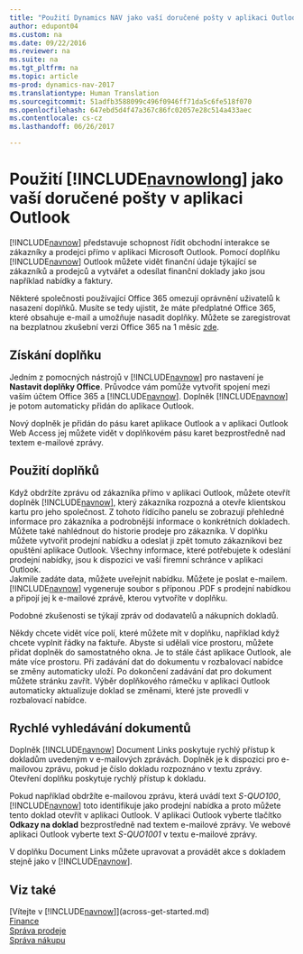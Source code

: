 ```yaml
---
title: "Použití Dynamics NAV jako vaší doručené pošty v aplikaci Outlook"
author: edupont04
ms.custom: na
ms.date: 09/22/2016
ms.reviewer: na
ms.suite: na
ms.tgt_pltfrm: na
ms.topic: article
ms-prod: dynamics-nav-2017
ms.translationtype: Human Translation
ms.sourcegitcommit: 51adfb3588099c496f0946ff71da5c6fe518f070
ms.openlocfilehash: 647ebd5d4f47a367c86fc02057e28c514a433aec
ms.contentlocale: cs-cz
ms.lasthandoff: 06/26/2017

---
```


# <a name="using-dynamics-nav-as-your-business-inbox-in-outlook"></a>Použití [!INCLUDE[navnowlong](includes/navnowlong_md.md)] jako vaší doručené pošty v aplikaci Outlook
[!INCLUDE[navnow](includes/navnow_md.md)] představuje schopnost řídit obchodní interakce se zákazníky a prodejci přímo v aplikaci Microsoft Outlook. Pomocí doplňku [!INCLUDE[navnow](includes/navnow_md.md)] Outlook můžete vidět finanční údaje týkající se zákazníků a prodejců a vytvářet a odesílat finanční doklady jako jsou například nabídky a faktury.  

Některé společnosti používající Office 365 omezují oprávnění uživatelů k nasazení doplňků. Musíte se tedy ujistit, že máte předplatné Office 365, které obsahuje e-mail a umožňuje nasadit doplňky. Můžete se zaregistrovat na bezplatnou zkušební verzi Office 365 na 1 měsíc [zde](https://products.office.com/try).  

## <a name="get-the-add-in"></a>Získání doplňku
Jedním z pomocných nástrojů v [!INCLUDE[navnow](includes/navnow_md.md)] pro nastavení je **Nastavit doplňky Office**. Průvodce vám pomůže vytvořit spojení mezi vaším účtem Office 365 a [!INCLUDE[navnow](includes/navnow_md.md)]. Doplněk [!INCLUDE[navnow](includes/navnow_md.md)] je potom automaticky přidán do aplikace Outlook.  

Nový doplněk je přidán do pásu karet aplikace Outlook a v aplikaci Outlook Web Access jej můžete vidět v doplňkovém pásu karet bezprostředně nad textem e-mailové zprávy.  

## <a name="using-the-add-in"></a>Použití doplňků
Když obdržíte zprávu od zákazníka přímo v aplikaci Outlook, můžete otevřít doplněk [!INCLUDE[navnow](includes/navnow_md.md)], který zákazníka rozpozná a otevře klientskou kartu pro jeho společnost. Z tohoto řídícího panelu se zobrazují přehledné informace pro zákazníka a podrobnější informace o konkrétních dokladech. Můžete také nahlédnout do historie prodeje pro zákazníka.
V doplňku můžete vytvořit prodejní nabídku a odeslat ji zpět tomuto zákazníkovi bez opuštění aplikace Outlook. Všechny informace, které potřebujete k odeslání prodejní nabídky, jsou k dispozici ve vaší firemní schránce v aplikaci Outlook.  
Jakmile zadáte data, můžete uveřejnit nabídku. Můžete je poslat e-mailem. [!INCLUDE[navnow](includes/navnow_md.md)] vygeneruje soubor s příponou .PDF s prodejní nabídkou a připojí jej k e-mailové zprávě, kterou vytvoříte v doplňku.  

Podobné zkušenosti se týkají zpráv od dodavatelů a nákupních dokladů.  

Někdy chcete vidět více polí, které můžete mít v doplňku, například když chcete vyplnit řádky na faktuře. Abyste si udělali více prostoru, můžete přidat doplněk do samostatného okna. Je to stále část aplikace Outlook, ale máte více prostoru. Při zadávání dat do dokumentu v rozbalovací nabídce se změny automaticky uloží. Po dokončení zadávání dat pro dokument můžete stránku zavřít. Výběr doplňkového rámečku v aplikaci Outlook automaticky aktualizuje doklad se změnami, které jste provedli v rozbalovací nabídce.  

## <a name="quick-document-lookup"></a>Rychlé vyhledávání dokumentů
Doplněk [!INCLUDE[navnow](includes/navnow_md.md)] Document Links poskytuje rychlý přístup k dokladům uvedeným v e-mailových zprávách. Doplněk je k dispozici pro e-mailovou zprávu, pokud je číslo dokladu rozpoznáno v textu zprávy. Otevření doplňku poskytuje rychlý přístup k dokladu.  

Pokud například obdržíte e-mailovou zprávu, která uvádí text *S-QUO100*, [!INCLUDE[navnow](includes/navnow_md.md)] toto identifikuje jako prodejní nabídka a proto můžete tento doklad otevřít v aplikaci Outlook. V aplikaci Outlook vyberte tlačítko **Odkazy na doklad** bezprostředně nad textem e-mailové zprávy. Ve webové aplikaci Outlook vyberte text *S-QUO1001* v textu e-mailové zprávy.  

V doplňku Document Links můžete upravovat a provádět akce s dokladem stejně jako v [!INCLUDE[navnow](includes/navnow_md.md)].

## <a name="see-also"></a>Viz také
[Vítejte v [!INCLUDE[navnow](includes/navnow_md.md)]](across-get-started.md)  
[Finance](finance-setup.md)  
[Správa prodeje](sales-manage-sales.md)  
[Správa nákupu](purchasing-manage-purchasing.md)  

